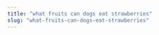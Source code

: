 ```yaml
---
title: "what fruits can dogs eat strawberries"
slug: "what-fruits-can-dogs-eat-strawberries"
---
```


